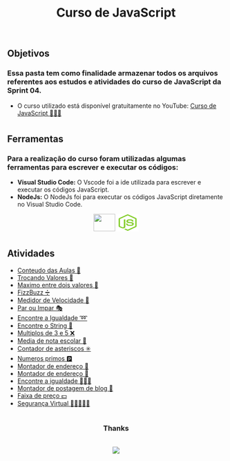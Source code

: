 <h1 align="center"><b>Curso de JavaScript </b></h1>

<div align="center">
<img align="center" alt="" width="300" src="">
</div>

## Objetivos
<h3>Essa pasta tem como finalidade armazenar todos os arquivos referentes aos estudos e atividades do curso de JavaScript da Sprint 04.</h3>

- O curso utilizado está disponível gratuitamente no YouTube: [Curso de JavaScript 👨🏻‍💻](https://youtu.be/i6Oi-YtXnAU)

#
## Ferramentas
<h3>Para a realização do curso foram utilizadas algumas ferramentas para escrever e executar os códigos:</h3>


- <b>Visual Studio Code:</b> O Vscode foi a ide utilizada para escrever e executar os códigos JavaScript.
- <b>NodeJs:</b> O NodeJs foi para executar os códigos JavaScript diretamente no Visual Studio Code.

<div align = "center">
  <img align="center" alt="" height="40" width="50" src="https://miro.medium.com/max/1400/1*cn_XBD307E3lObHk511Qqg.png">
  <img align="center" alt="" height="40" width="50" src="https://raw.githubusercontent.com/devicons/devicon/master/icons/nodejs/nodejs-original.svg">
</div>

#
## Atividades
- [Conteudo das Aulas  👋 ](https://github.com/Ewertonalex/Rocketman_Ewerton_Alexander_Compass/tree/develop/Javascript/Conteudo%20das%20Aulas)<br>
- [Trocando Valores  🔁 ](https://github.com/Ewertonalex/Rocketman_Ewerton_Alexander_Compass/tree/develop/Javascript/Trocando%20Valor)<br>
- [Maximo entre dois valores 🔎](https://github.com/Ewertonalex/Rocketman_Ewerton_Alexander_Compass/tree/develop/Javascript/Maximo%20entre%20dois%20numeros)<br>
- [FizzBuzz  ➗ ](https://github.com/Ewertonalex/Rocketman_Ewerton_Alexander_Compass/tree/develop/Javascript/FizzBuzz)<br>
- [Medidor de Velocidade  🚗 ](https://github.com/Ewertonalex/Rocketman_Ewerton_Alexander_Compass/tree/develop/Javascript/Medidor%20de%20Velocidade)<br>
- [Par ou Impar  🎭 ](https://github.com/Ewertonalex/Rocketman_Ewerton_Alexander_Compass/tree/develop/Javascript/Par%20ou%20Impar)<br>
- [Encontre a Igualdade  ➿ ](https://github.com/Ewertonalex/Rocketman_Ewerton_Alexander_Compass/tree/develop/Javascript/Encontre%20a%20Igualdade)<br>
- [Encontre o String  🎯 ](https://github.com/Ewertonalex/Rocketman_Ewerton_Alexander_Compass/tree/develop/Javascript/Encontre%20o%20String)<br>
- [Multiplos de 3 e 5  ❌ ](https://github.com/Ewertonalex/Rocketman_Ewerton_Alexander_Compass/tree/develop/Javascript/Multiplos%20de%205%20e%203)<br>
- [Media de nota escolar  🎒 ](https://github.com/Ewertonalex/Rocketman_Ewerton_Alexander_Compass/tree/develop/Javascript/Media%20de%20Nota%20Escolar)<br>
- [Contador de asteriscos  ✳️ ](https://github.com/Ewertonalex/Rocketman_Ewerton_Alexander_Compass/tree/develop/Javascript/Contador%20de%20Asteriscos)<br>
- [Numeros primos  🅿️ ](https://github.com/Ewertonalex/Rocketman_Ewerton_Alexander_Compass/tree/develop/Javascript/Numeros%20Primos)<br>
- [Montador de endereço 🔧 ](https://github.com/Ewertonalex/Rocketman_Ewerton_Alexander_Compass/tree/develop/Javascript/Montador%20de%20Endereco)<br>
- [Montador de endereço 🔧 ](https://github.com/Ewertonalex/Rocketman_Ewerton_Alexander_Compass/tree/develop/Javascript/Operador%20Spread)<br>
- [Encontre a igualdade 🕵🏻‍♂️ ](https://github.com/Ewertonalex/Rocketman_Ewerton_Alexander_Compass/tree/develop/Javascript/Encontre%20a%20Igualdade)<br>
- [Montador de postagem de blog  🧱 ](https://github.com/Ewertonalex/Rocketman_Ewerton_Alexander_Compass/tree/develop/Javascript/Montador%20de%20Postagem%20de%20blog)<br>
- [Faixa de preço 💵 ](https://github.com/Ewertonalex/Rocketman_Ewerton_Alexander_Compass/tree/develop/Javascript/Faixa%20de%20Preco)<br>
- [Segurança Virtual  👮🏻👨🏻‍💻 ](https://github.com/Ewertonalex/Rocketman_Ewerton_Alexander_Compass/tree/develop/Javascript/Seguranca%20Virtual)<br>

#
<div align="center">
<h3>Thanks</h3> 


<br><img src="https://media2.giphy.com/media/3ohnEqJ1XOfvWaSk7e/giphy.gif" width=300>